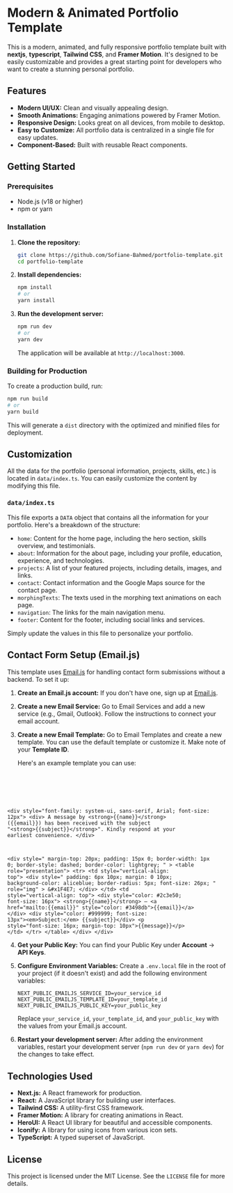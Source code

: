 # Modern & Animated Portfolio Template

This is a modern, animated, and fully responsive portfolio template built with **nextjs**, **typescript**, **Tailwind CSS**, and **Framer Motion**. It's designed to be easily customizable and provides a great starting point for developers who want to create a stunning personal portfolio.

## Features

- **Modern UI/UX:** Clean and visually appealing design.
- **Smooth Animations:** Engaging animations powered by Framer Motion.
- **Responsive Design:** Looks great on all devices, from mobile to desktop.
- **Easy to Customize:** All portfolio data is centralized in a single file for easy updates.
- **Component-Based:** Built with reusable React components.

## Getting Started

### Prerequisites

- Node.js (v18 or higher)
- npm or yarn

### Installation

1. **Clone the repository:**

   ```bash
   git clone https://github.com/Sofiane-Bahmed/portfolio-template.git
   cd portfolio-template
   ```

2. **Install dependencies:**

   ```bash
   npm install
   # or
   yarn install
   ```

3. **Run the development server:**

   ```bash
   npm run dev
   # or
   yarn dev
   ```

   The application will be available at `http://localhost:3000`.

### Building for Production

To create a production build, run:

```bash
npm run build
# or
yarn build
```

This will generate a `dist` directory with the optimized and minified files for deployment.

## Customization

All the data for the portfolio (personal information, projects, skills, etc.) is located in `data/index.ts`. You can easily customize the content by modifying this file.

### `data/index.ts`

This file exports a `DATA` object that contains all the information for your portfolio. Here's a breakdown of the structure:

- `home`: Content for the home page, including the hero section, skills overview, and testimonials.
- `about`: Information for the about page, including your profile, education, experience, and technologies.
- `projects`: A list of your featured projects, including details, images, and links.
- `contact`: Contact information and the Google Maps source for the contact page.
- `morphingTexts`: The texts used in the morphing text animations on each page.
- `navigation`: The links for the main navigation menu.
- `footer`: Content for the footer, including social links and services.

Simply update the values in this file to personalize your portfolio.

## Contact Form Setup (Email.js)

This template uses [Email.js](https://www.emailjs.com/) for handling contact form submissions without a backend. To set it up:

1.  **Create an Email.js account:** If you don't have one, sign up at [Email.js](https://www.emailjs.com/).

2.  **Create a new Email Service:** Go to Email Services and add a new service (e.g., Gmail, Outlook). Follow the instructions to connect your email account.

3.  **Create a new Email Template:** Go to Email Templates and create a new template. You can use the default template or customize it. Make note of your **Template ID**.

    Here's an example template you can use:

    <pre><code>
&lt;div style=&quot;font-family: system-ui, sans-serif, Arial; font-size: 12px&quot;&gt;
  &lt;div&gt;
    A message by &lt;strong&gt;{{name}}&lt;/strong&gt; ({{email}}) has been received with the subject
    &quot;&lt;strong&gt;{{subject}}&lt;/strong&gt;&quot;. Kindly respond at your earliest convenience.
  &lt;/div&gt;

  &lt;div
    style=&quot;
      margin-top: 20px;
      padding: 15px 0;
      border-width: 1px 0;
      border-style: dashed;
      border-color: lightgrey;
    &quot;
  &gt;
    &lt;table role=&quot;presentation&quot;&gt;
      &lt;tr&gt;
        &lt;td style=&quot;vertical-align: top&quot;&gt;
          &lt;div
            style=&quot;
              padding: 6px 10px;
              margin: 0 10px;
              background-color: aliceblue;
              border-radius: 5px;
              font-size: 26px;
            &quot;
            role=&quot;img&quot;
          &gt;
            &amp;#x1F4E7;
          &lt;/div&gt;
        &lt;/td&gt;
        &lt;td style=&quot;vertical-align: top&quot;&gt;
          &lt;div style=&quot;color: #2c3e50; font-size: 16px&quot;&gt;
            &lt;strong&gt;{{name}}&lt;/strong&gt; — &lt;a href=&quot;mailto:{{email}}&quot; style=&quot;color: #3498db&quot;&gt;{{email}}&lt;/a&gt;
          &lt;/div&gt;
          &lt;div style=&quot;color: #999999; font-size: 13px&quot;&gt;&lt;em&gt;Subject:&lt;/em&gt; {{subject}}&lt;/div&gt;
          &lt;p style=&quot;font-size: 16px; margin-top: 10px&quot;&gt;{{message}}&lt;/p&gt;
        &lt;/td&gt;
      &lt;/tr&gt;
    &lt;/table&gt;
  &lt;/div&gt;
&lt;/div&gt;
    </code></pre>

4.  **Get your Public Key:** You can find your Public Key under **Account** -> **API Keys**.

5.  **Configure Environment Variables:** Create a `.env.local` file in the root of your project (if it doesn't exist) and add the following environment variables:

    ```
    NEXT_PUBLIC_EMAILJS_SERVICE_ID=your_service_id
    NEXT_PUBLIC_EMAILJS_TEMPLATE_ID=your_template_id
    NEXT_PUBLIC_EMAILJS_PUBLIC_KEY=your_public_key
    ```

    Replace `your_service_id`, `your_template_id`, and `your_public_key` with the values from your Email.js account.

6.  **Restart your development server:** After adding the environment variables, restart your development server (`npm run dev` or `yarn dev`) for the changes to take effect.

## Technologies Used

- **Next.js:** A React framework for production.
- **React:** A JavaScript library for building user interfaces.
- **Tailwind CSS:** A utility-first CSS framework.
- **Framer Motion:** A library for creating animations in React.
- **HeroUI:** A React UI library for beautiful and accessible components.
- **Iconify:** A library for using icons from various icon sets.
- **TypeScript:** A typed superset of JavaScript.


## License

This project is licensed under the MIT License. See the `LICENSE` file for more details.
